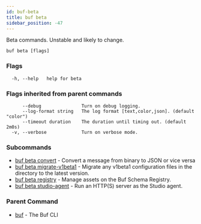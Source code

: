 ```yaml
---
id: buf-beta
title: buf beta
sidebar_position: -47
---
```

Beta commands. Unstable and likely to change.

```
buf beta [flags]
```

### Flags

```
  -h, --help   help for beta
```

### Flags inherited from parent commands

```
      --debug               Turn on debug logging.
      --log-format string   The log format [text,color,json]. (default "color")
      --timeout duration    The duration until timing out. (default 2m0s)
  -v, --verbose             Turn on verbose mode.
```

### Subcommands

* [buf beta convert](buf-beta-convert.md)	 - Convert a message from binary to JSON or vice versa
* [buf beta migrate-v1beta1](buf-beta-migrate-v1beta1.md)	 - Migrate any v1beta1 configuration files in the directory to the latest version.
* [buf beta registry](buf-beta-registry.md)	 - Manage assets on the Buf Schema Registry.
* [buf beta studio-agent](buf-beta-studio-agent.md)	 - Run an HTTP(S) server as the Studio agent.

### Parent Command

* [buf](buf.md)	 - The Buf CLI
